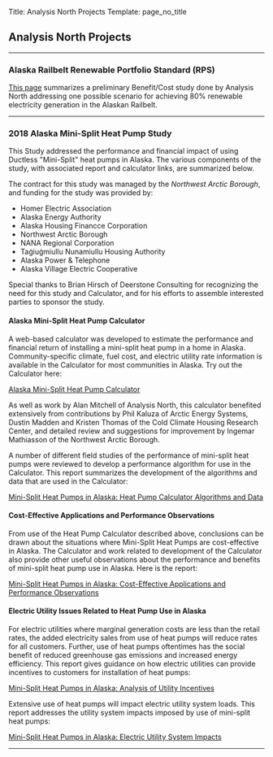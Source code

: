 Title: Analysis North Projects
Template: page_no_title

## Analysis North Projects

---

### Alaska Railbelt Renewable Portfolio Standard (RPS)

[This page](/rps-econ.html) summarizes a preliminary Benefit/Cost study done by Analysis North
addressing one possible scenario for achieving 80% renewable electricity generation
in the Alaskan Railbelt. 

---

### 2018 Alaska Mini-Split Heat Pump Study

This Study addressed the performance and financial impact of using 
Ductless "Mini-Split" heat pumps in Alaska.  The various components of the study,
with associated report and calculator links, are summarized below.

The contract for this study was managed by the *Northwest Arctic Borough*, and
funding for the study was provided by:

* Homer Electric Association
* Alaska Energy Authority
* Alaska Housing Financce Corporation
* Northwest Arctic Borough
* NANA Regional Corporation
* Taġiuġmiullu Nunamiullu Housing Authority
* Alaska Power & Telephone
* Alaska Village Electric Cooperative

Special thanks to Brian Hirsch of Deerstone Consulting for recognizing the
need for this study and Calculator, and for his efforts to assemble interested
parties to sponsor the study.


#### Alaska Mini-Split Heat Pump Calculator

A web-based calculator was developed to estimate the performance and financial return of
installing a mini-split heat pump in a home in Alaska.  Community-specific 
climate, fuel cost, and electric utility rate information is available in the 
Calculator for most communities in Alaska.  Try out the Calculator here:

[Alaska Mini-Split Heat Pump Calculator](https://heatpump.cf)

As well as work by Alan Mitchell of Analysis North, this calculator benefited extensively
from contributions by Phil Kaluza of Arctic Energy Systems, Dustin Madden and Kristen Thomas
of the Cold Climate Housing Research Center, and detailed review and suggestions for improvement
by Ingemar Mathiasson of the Northwest Arctic Borough.

A number of different field studies of the performance of mini-split heat pumps were
reviewed to develop a performance algorithm for use in the Calculator.  This
report summarizes the development of the algorithms and data that are used in the
Calculator:

[Mini-Split Heat Pumps in Alaska: Heat Pump Calculator Algorithms and Data](https://docs.google.com/document/preview?hgd=1&id=1jLZ2JBw1Zj40W7y7QrZPMUknNrksk6y4NZlHD_2Fs9E)

#### Cost-Effective Applications and Performance Observations

From use of the Heat Pump Calculator described above,
conclusions can be drawn about the situations where Mini-Split Heat Pumps
are cost-effective in Alaska.  The Calculator and work related to
development of the Calculator also provide other useful observations about the
performance and benefits of mini-split heat pump use in Alaska.  Here is the report:

[Mini-Split Heat Pumps in Alaska: Cost-Effective Applications and Performance Observations](https://docs.google.com/document/preview?hgd=1&id=1RoCZkf6EPusz3M__mD23WfMxcCQYhq8Ev5sDiQex9jo)

#### Electric Utility Issues Related to Heat Pump Use in Alaska

For electric utilities where marginal generation costs are less than the retail rates, 
the added electricity sales from use of heat pumps will
reduce rates for all customers. Further, use of heat pumps oftentimes
has the social benefit of reduced greenhouse gas emissions and increased energy efficiency.
This report gives guidance on how electric utilities can provide incentives to customers
for installation of heat pumps:

[Mini-Split Heat Pumps in Alaska: Analysis of Utility Incentives](https://docs.google.com/document/preview?hgd=1&id=14OVk-spvCGTEvkqHE3oP7N6OUEFuKs2ui4z1ZdEh0YY)

Extensive use of heat pumps will impact electric utility system loads.
This report addresses the utility system impacts imposed by use of mini-split 
heat pumps:

[Mini-Split Heat Pumps in Alaska: Electric Utility System Impacts](https://docs.google.com/document/preview?hgd=1&id=1aT_vYOCXMg2bqLgdJU0dyxvzbb1fxEkEl9iBOav2xLE)

---